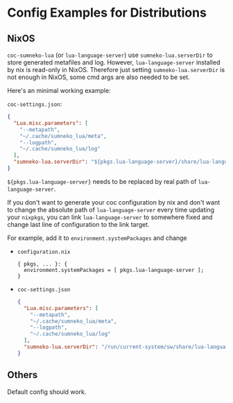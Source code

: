 # Config Examples for Distributions

## NixOS

`coc-sumneko-lua` (or `lua-language-server`) use `sumneko-lua.serverDir` to store generated metafiles and log. However, `lua-language-server` installed by nix is read-only in NixOS. Therefore just setting `sumneko-lua.serverDir` is not enough in NixOS, some cmd args are also needed to be set.

Here's an minimal working example:

`coc-settings.json`:

```json
{
  "Lua.misc.parameters": [
    "--metapath",
    "~/.cache/sumneko_lua/meta",
    "--logpath",
    "~/.cache/sumneko_lua/log"
  ],
  "sumneko-lua.serverDir": "${pkgs.lua-language-server}/share/lua-language-server"
}
```

`${pkgs.lua-language-server}` needs to be replaced by real path of `lua-language-server`.

If you don't want to generate your coc configuration by nix and don't want to change the absolute path of `lua-language-server` every time updating your `nixpkgs`, you can link `lua-language-server` to somewhere fixed and change last line of configuration to the link target.

For example, add it to `environment.systemPackages` and change 

- `configuration.nix`

  ```
  { pkgs, ... }: {
    environment.systemPackages = [ pkgs.lua-language-server ];
  }
  ```

- `coc-settings.json`

  ```json
  {
    "Lua.misc.parameters": [
      "--metapath",
      "~/.cache/sumneko_lua/meta",
      "--logpath",
      "~/.cache/sumneko_lua/log"
    ],
    "sumneko-lua.serverDir": "/run/current-system/sw/share/lua-language-server"
  }
  ```

## Others

Default config should work.
